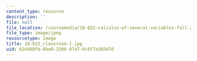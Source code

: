 ```yaml
---
content_type: resource
description: ''
file: null
file_location: /coursemedia/18-022-calculus-of-several-variables-fall-2010/62d468fb8be0330697a76c6f7e365d78_18-022_classroom-1.jpg
file_type: image/jpeg
resourcetype: Image
title: 18-022_classroom-1.jpg
uid: 62d468fb-8be0-3306-97a7-6c6f7e365d78
---
```

